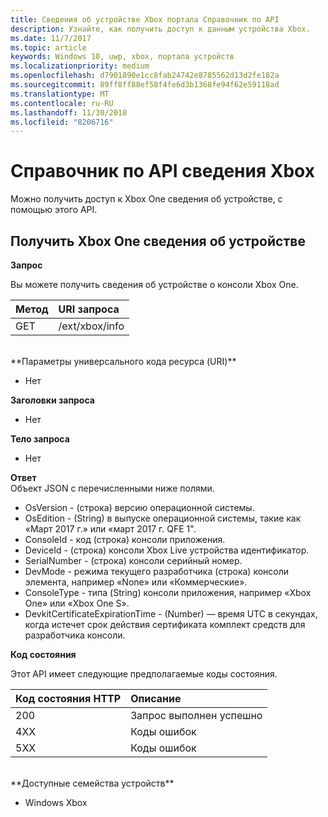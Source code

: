 ```yaml
---
title: Сведения об устройстве Xbox портала Справочник по API
description: Узнайте, как получить доступ к данным устройства Xbox.
ms.date: 11/7/2017
ms.topic: article
keywords: Windows 10, uwp, xbox, портала устройств
ms.localizationpriority: medium
ms.openlocfilehash: d7901890e1cc8fab24742e8785562d13d2fe182a
ms.sourcegitcommit: 89ff8ff88ef58f4fe6d3b1368fe94f62e59118ad
ms.translationtype: MT
ms.contentlocale: ru-RU
ms.lasthandoff: 11/30/2018
ms.locfileid: "8206716"
---
```

# <a name="xbox-info-api-reference"></a>Справочник по API сведения Xbox   
Можно получить доступ к Xbox One сведения об устройстве, с помощью этого API.

## <a name="get-xbox-one-device-information"></a>Получить Xbox One сведения об устройстве

**Запрос**

Вы можете получить сведения об устройстве о консоли Xbox One.

Метод      | URI запроса
:------     | :-----
GET | /ext/xbox/info
<br />
**Параметры универсального кода ресурса (URI)**

- Нет

**Заголовки запроса**

- Нет

**Тело запроса**

- Нет

**Ответ**   
Объект JSON с перечисленными ниже полями.

* OsVersion - (строка) версию операционной системы.
* OsEdition - (String) в выпуске операционной системы, такие как «Март 2017 г.» или «март 2017 г. QFE 1".
* ConsoleId - код (строка) консоли приложения.
* DeviceId - (строка) консоли Xbox Live устройства идентификатор.
* SerialNumber - (строка) консоли серийный номер.
* DevMode - режима текущего разработчика (строка) консоли элемента, например «None» или «Коммерческие».
* ConsoleType - типа (String) консоли приложения, например «Xbox One» или «Xbox One S».
* DevkitCertificateExpirationTime - (Number) — время UTC в секундах, когда истечет срок действия сертификата комплект средств для разработчика консоли.

**Код состояния**

Этот API имеет следующие предполагаемые коды состояния.

Код состояния HTTP      | Описание
:------     | :-----
200 | Запрос выполнен успешно
4XX | Коды ошибок
5XX | Коды ошибок

<br />
**Доступные семейства устройств**

* Windows Xbox